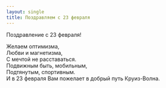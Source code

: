 ```yaml
---
layout: single
title: Поздравляем с 23 февраля
---
```

Поздравление с 23 февраля!

Желаем оптимизма,  
Любви и магнетизма,  
С мечтой не расставаться.  
Подвижным быть, мобильным,  
Подтянутым, спортивным.  
И в 23 февраля Вам пожелает в добрый путь Круиз-Волна.
